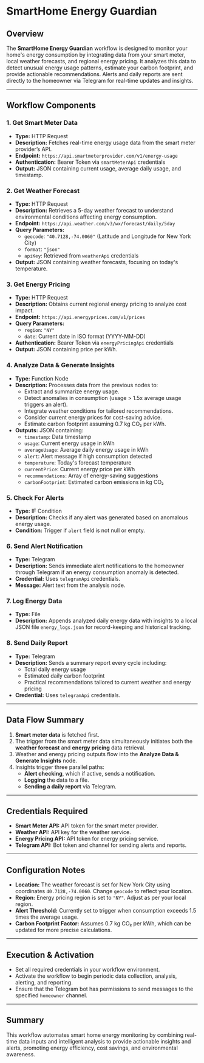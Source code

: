 # SmartHome Energy Guardian

## Overview
The **SmartHome Energy Guardian** workflow is designed to monitor your home's energy consumption by integrating data from your smart meter, local weather forecasts, and regional energy pricing. It analyzes this data to detect unusual energy usage patterns, estimate your carbon footprint, and provide actionable recommendations. Alerts and daily reports are sent directly to the homeowner via Telegram for real-time updates and insights.

---

## Workflow Components

### 1. Get Smart Meter Data
- **Type:** HTTP Request
- **Description:** Fetches real-time energy usage data from the smart meter provider’s API.
- **Endpoint:** `https://api.smartmeterprovider.com/v1/energy-usage`
- **Authentication:** Bearer Token via `smartMeterApi` credentials
- **Output:** JSON containing current usage, average daily usage, and timestamp.

### 2. Get Weather Forecast
- **Type:** HTTP Request
- **Description:** Retrieves a 5-day weather forecast to understand environmental conditions affecting energy consumption.
- **Endpoint:** `https://api.weather.com/v3/wx/forecast/daily/5day`
- **Query Parameters:**
  - `geocode`: `"40.7128,-74.0060"` (Latitude and Longitude for New York City)
  - `format`: `"json"`
  - `apiKey`: Retrieved from `weatherApi` credentials
- **Output:** JSON containing weather forecasts, focusing on today's temperature.

### 3. Get Energy Pricing
- **Type:** HTTP Request
- **Description:** Obtains current regional energy pricing to analyze cost impact.
- **Endpoint:** `https://api.energyprices.com/v1/prices`
- **Query Parameters:**
  - `region`: `"NY"`
  - `date`: Current date in ISO format (YYYY-MM-DD)
- **Authentication:** Bearer Token via `energyPricingApi` credentials
- **Output:** JSON containing price per kWh.

### 4. Analyze Data & Generate Insights
- **Type:** Function Node
- **Description:** Processes data from the previous nodes to:
  - Extract and summarize energy usage.
  - Detect anomalies in consumption (usage > 1.5x average usage triggers an alert).
  - Integrate weather conditions for tailored recommendations.
  - Consider current energy prices for cost-saving advice.
  - Estimate carbon footprint assuming 0.7 kg CO₂ per kWh.
- **Outputs:** JSON containing:
  - `timestamp`: Data timestamp
  - `usage`: Current energy usage in kWh
  - `averageUsage`: Average daily energy usage in kWh
  - `alert`: Alert message if high consumption detected
  - `temperature`: Today's forecast temperature
  - `currentPrice`: Current energy price per kWh
  - `recommendations`: Array of energy-saving suggestions
  - `carbonFootprint`: Estimated carbon emissions in kg CO₂

### 5. Check For Alerts
- **Type:** IF Condition
- **Description:** Checks if any alert was generated based on anomalous energy usage.
- **Condition:** Trigger if `alert` field is not null or empty.

### 6. Send Alert Notification
- **Type:** Telegram
- **Description:** Sends immediate alert notifications to the homeowner through Telegram if an energy consumption anomaly is detected.
- **Credential:** Uses `telegramApi` credentials.
- **Message:** Alert text from the analysis node.

### 7. Log Energy Data
- **Type:** File
- **Description:** Appends analyzed daily energy data with insights to a local JSON file `energy_logs.json` for record-keeping and historical tracking.

### 8. Send Daily Report
- **Type:** Telegram
- **Description:** Sends a summary report every cycle including:
  - Total daily energy usage
  - Estimated daily carbon footprint
  - Practical recommendations tailored to current weather and energy pricing
- **Credential:** Uses `telegramApi` credentials.

---

## Data Flow Summary

1. **Smart meter data** is fetched first.
2. The trigger from the smart meter data simultaneously initiates both the **weather forecast** and **energy pricing** data retrieval.
3. Weather and energy pricing outputs flow into the **Analyze Data & Generate Insights** node.
4. Insights trigger three parallel paths:
   - **Alert checking**, which if active, sends a notification.
   - **Logging** the data to a file.
   - **Sending a daily report** via Telegram.

---

## Credentials Required

- **Smart Meter API:** API token for the smart meter provider.
- **Weather API:** API key for the weather service.
- **Energy Pricing API:** API token for energy pricing service.
- **Telegram API:** Bot token and channel for sending alerts and reports.

---

## Configuration Notes

- **Location:** The weather forecast is set for New York City using coordinates `40.7128,-74.0060`. Change `geocode` to reflect your location.
- **Region:** Energy pricing region is set to `"NY"`. Adjust as per your local region.
- **Alert Threshold:** Currently set to trigger when consumption exceeds 1.5 times the average usage.
- **Carbon Footprint Factor:** Assumes 0.7 kg CO₂ per kWh, which can be updated for more precise calculations.

---

## Execution & Activation

- Set all required credentials in your workflow environment.
- Activate the workflow to begin periodic data collection, analysis, alerting, and reporting.
- Ensure that the Telegram bot has permissions to send messages to the specified `homeowner` channel.

---

## Summary

This workflow automates smart home energy monitoring by combining real-time data inputs and intelligent analysis to provide actionable insights and alerts, promoting energy efficiency, cost savings, and environmental awareness.